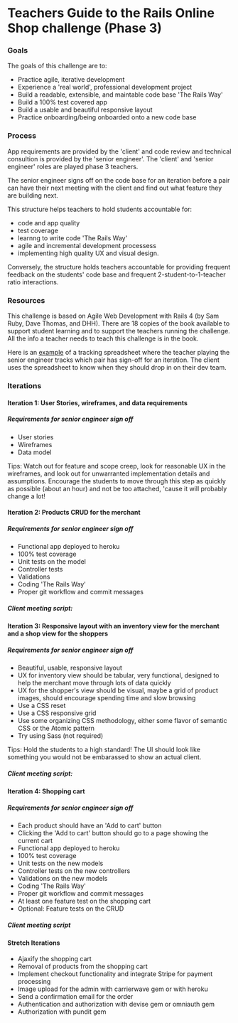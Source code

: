 # Teachers Guide to the Rails Online Shop challenge (Phase 3)

### Goals

The goals of this challenge are to:
- Practice agile, iterative development 
- Experience a 'real world', professional development project
- Build a readable, extensible, and maintable code base 'The Rails Way'
- Build a 100% test covered app
- Build a usable and beautiful responsive layout
- Practice onboarding/being onboarded onto a new code base

### Process

App requirements are provided by the 'client' and code review and technical consultion is provided by the 'senior engineer'.  The 'client' and 'senior engineer' roles are played phase 3 teachers.

The senior engineer signs off on the code base for an iteration before a pair can have their next meeting with the client and find out what feature they are building next.

This structure helps teachers to hold students accountable for:
- code and app quality 
- test coverage
- learnng to write code 'The Rails Way' 
- agile and incremental development processess 
- implementing high quality UX and visual design.  

Conversely, the structure holds teachers accountable for providing frequent feedback on the students' code base and frequent 2-student-to-1-teacher ratio interactions. 

### Resources

This challenge is based on Agile Web Development with Rails 4 (by Sam Ruby, Dave Thomas, and DHH).  There are 18 copies of the book available to support student learning and to support the teachers running the challenge.  All the info a teacher needs to teach this challenge is in the book.

Here is an [example](https://docs.google.com/spreadsheets/d/14r-3aPGNZcPXPXZegyDX259XGLzgOLpKd58XnafFVrw/edit#gid=0) of a tracking spreadsheet where the teacher playing the senior engineer tracks which pair has sign-off for an iteration.  The client uses the spreadsheet to know when they should drop in on their dev team.

### Iterations

#### Iteration 1: User Stories, wireframes, and data requirements

##### Requirements for senior engineer sign off
- User stories 
- Wireframes
- Data model

Tips: Watch out for feature and scope creep, look for reasonable UX in the wireframes, and look out for unwarranted implementation details and assumptions.  Encourage the students to move through this step as quickly as possible (about an hour) and not be too attached, 'cause it will probably change a lot!

#### Iteration 2: Products CRUD for the merchant


##### Requirements for senior engineer sign off

- Functional app deployed to heroku
- 100% test coverage
- Unit tests on the model
- Controller tests
- Validations
- Coding 'The Rails Way'
- Proper git workflow and commit messages

##### Client meeting script:

#### Iteration 3: Responsive layout with an inventory view for the merchant and a shop view for the shoppers

##### Requirements for senior engineer sign off

- Beautiful, usable, responsive layout
- UX for inventory view should be tabular, very functional, designed to help the merchant move through lots of data quickly
- UX for the shopper's view should be visual, maybe a grid of product images, should encourage spending time and slow browsing
- Use a CSS reset
- Use a CSS responsive grid
- Use some organizing CSS methodology, either some flavor of semantic CSS or the Atomic pattern
- Try using Sass (not required)

Tips: Hold the students to a high standard!  The UI should look like something you would not be embarassed to show an actual client.

##### Client meeting script:

#### Iteration 4: Shopping cart

##### Requirements for senior engineer sign off

- Each product should have an 'Add to cart' button
- Clicking the 'Add to cart' button should go to a page showing the current cart
- Functional app deployed to heroku
- 100% test coverage
- Unit tests on the new models
- Controller tests on the new controllers
- Validations on the new models
- Coding 'The Rails Way'
- Proper git workflow and commit messages
- At least one feature test on the shopping cart
- Optional: Feature tests on the CRUD

##### Client meeting script

#### Stretch Iterations

- Ajaxify the shopping cart
- Removal of products from the shopping cart
- Implement checkout functionality and integrate Stripe for payment processing
- Image upload for the admin with carrierwave gem or with heroku
- Send a confirmation email for the order
- Authentication and authorization with devise gem or omniauth gem
- Authorization with pundit gem
